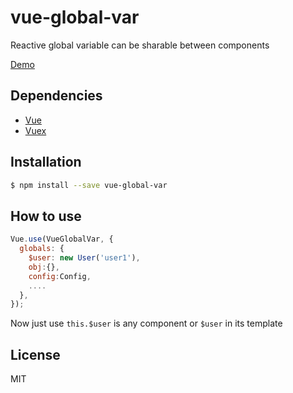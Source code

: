 # vue-global-var

Reactive global variable can be sharable between components

[Demo](https://mudin.github.io/vue-global-var-demo/)

## Dependencies

- [Vue](https://github.com/vuejs/vue)
- [Vuex](https://github.com/vuejs/vuex)

## Installation

```bash
$ npm install --save vue-global-var
```

## How to use

```js
Vue.use(VueGlobalVar, {
  globals: {
    $user: new User('user1'),
    obj:{},
    config:Config,
    ....
  },
});
```

Now just use `this.$user` is any component or `$user` in its template

## License

MIT

